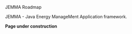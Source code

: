 JEMMA Roadmap
<!-- Remember: the first line always goes with the title-->
<!-- Please use h3 headers (###) inside these files -->

JEMMA - Java Energy ManageMent Application framework.

**Page under construction**
